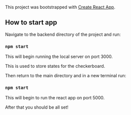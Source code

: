 This project was bootstrapped with [Create React App](https://github.com/facebook/create-react-app).

## How to start app

Navigate to the backend directory of the project and run:

### `npm start`

This will begin running the local server on port 3000.

This is used to store states for the checkerboard.

Then return to the main directory and in a new terminal run:

### `npm start`

This will begin to run the react app on port 5000.

After that you should be all set!
